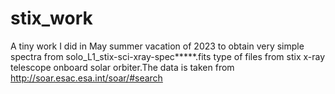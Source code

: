 # stix_work
A tiny work I did in May summer vacation of 2023 to obtain very simple spectra from solo_L1_stix-sci-xray-spec*****.fits type of files from stix x-ray telescope onboard solar orbiter.The data is taken from http://soar.esac.esa.int/soar/#search
